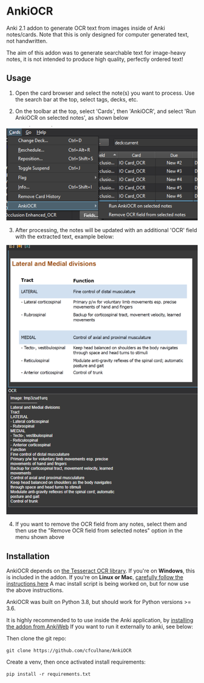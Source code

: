 # AnkiOCR

Anki 2.1 addon to generate OCR text from images inside of Anki notes/cards. Note that this is only designed for computer generated text, not handwritten.

The aim of this addon was to generate searchable text for image-heavy notes, it is not intended to produce high quality, perfectly ordered text!

## Usage

1. Open the card browser and select the note(s) you want to process. Use the search bar at the top, select tags, decks, etc.

2. On the toolbar at the top, select 'Cards', then 'AnkiOCR', and select 'Run AnkiOCR on selected notes', as shown below

![docs/menu.png](docs/menu.png) 

3. After processing, the notes will be updated with an additional 'OCR' field with the extracted text, example below:

![docs/update_field.png](docs/update_field.png) 

4. If you want to remove the OCR field from any notes, select them and then use the "Remove OCR field from selected notes" option in the menu shown above

## Installation

AnkiOCR depends on [the Tesseract OCR library](https://github.com/tesseract-ocr/tesseract).
If you're on **Windows**, this is included in the addon.
If you're on **Linux or Mac**, [carefully follow the instructions here](https://tesseract-ocr.github.io/tessdoc/Home.html)
A mac install script is being worked on, but for now use the above instructions.

AnkiOCR was built on Python 3.8, but should work for Python versions >= 3.6.

It is highly recommended to to use inside the Anki application, by [installing the addon from AnkiWeb](https://ankiweb.net/shared/info/450181164)
If you want to run it externally to anki, see below:

Then clone the git repo:

`git clone https://github.com/cfculhane/AnkiOCR`

Create a venv, then once activated install requirements:

`pip install -r requirements.txt`




